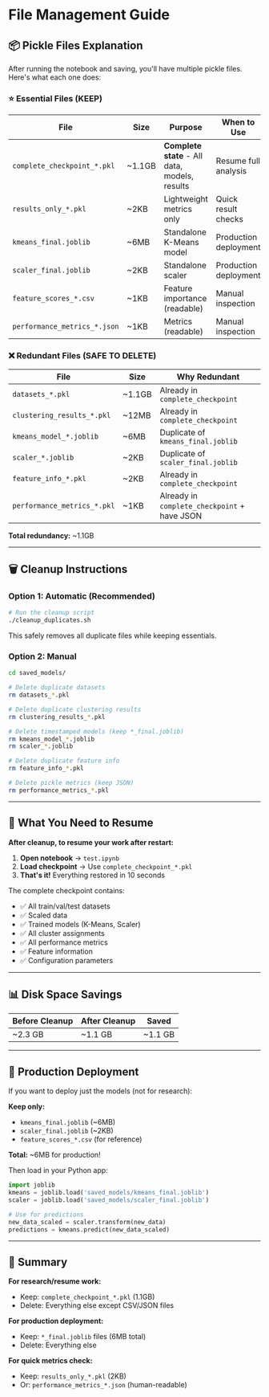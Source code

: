 # File Management Guide

## 📦 Pickle Files Explanation

After running the notebook and saving, you'll have multiple pickle files. Here's what each one does:

### ⭐ Essential Files (KEEP)

| File | Size | Purpose | When to Use |
|------|------|---------|-------------|
| `complete_checkpoint_*.pkl` | ~1.1GB | **Complete state** - All data, models, results | Resume full analysis |
| `results_only_*.pkl` | ~2KB | Lightweight metrics only | Quick result checks |
| `kmeans_final.joblib` | ~6MB | Standalone K-Means model | Production deployment |
| `scaler_final.joblib` | ~2KB | Standalone scaler | Production deployment |
| `feature_scores_*.csv` | ~1KB | Feature importance (readable) | Manual inspection |
| `performance_metrics_*.json` | ~1KB | Metrics (readable) | Manual inspection |

### ❌ Redundant Files (SAFE TO DELETE)

| File | Size | Why Redundant |
|------|------|---------------|
| `datasets_*.pkl` | ~1.1GB | Already in `complete_checkpoint` |
| `clustering_results_*.pkl` | ~12MB | Already in `complete_checkpoint` |
| `kmeans_model_*.joblib` | ~6MB | Duplicate of `kmeans_final.joblib` |
| `scaler_*.joblib` | ~2KB | Duplicate of `scaler_final.joblib` |
| `feature_info_*.pkl` | ~2KB | Already in `complete_checkpoint` |
| `performance_metrics_*.pkl` | ~1KB | Already in `complete_checkpoint` + have JSON |

**Total redundancy:** ~1.1GB

---

## 🗑️ Cleanup Instructions

### Option 1: Automatic (Recommended)

```bash
# Run the cleanup script
./cleanup_duplicates.sh
```

This safely removes all duplicate files while keeping essentials.

### Option 2: Manual

```bash
cd saved_models/

# Delete duplicate datasets
rm datasets_*.pkl

# Delete duplicate clustering results
rm clustering_results_*.pkl

# Delete timestamped models (keep *_final.joblib)
rm kmeans_model_*.joblib
rm scaler_*.joblib

# Delete duplicate feature info
rm feature_info_*.pkl

# Delete pickle metrics (keep JSON)
rm performance_metrics_*.pkl
```

---

## 💾 What You Need to Resume

**After cleanup, to resume your work after restart:**

1. **Open notebook** → `test.ipynb`
2. **Load checkpoint** → Use `complete_checkpoint_*.pkl`
3. **That's it!** Everything restored in 10 seconds

The complete checkpoint contains:
- ✅ All train/val/test datasets
- ✅ Scaled data
- ✅ Trained models (K-Means, Scaler)
- ✅ All cluster assignments
- ✅ All performance metrics
- ✅ Feature information
- ✅ Configuration parameters

---

## 📊 Disk Space Savings

| Before Cleanup | After Cleanup | Saved |
|----------------|---------------|-------|
| ~2.3 GB | ~1.1 GB | ~1.1 GB |

---

## 🚀 Production Deployment

If you want to deploy just the models (not for research):

**Keep only:**
- `kmeans_final.joblib` (~6MB)
- `scaler_final.joblib` (~2KB)
- `feature_scores_*.csv` (for reference)

**Total:** ~6MB for production!

Then load in your Python app:
```python
import joblib
kmeans = joblib.load('saved_models/kmeans_final.joblib')
scaler = joblib.load('saved_models/scaler_final.joblib')

# Use for predictions
new_data_scaled = scaler.transform(new_data)
predictions = kmeans.predict(new_data_scaled)
```

---

## 📝 Summary

**For research/resume work:**
- Keep: `complete_checkpoint_*.pkl` (1.1GB)
- Delete: Everything else except CSV/JSON files

**For production deployment:**
- Keep: `*_final.joblib` files (6MB total)
- Delete: Everything else

**For quick metrics check:**
- Keep: `results_only_*.pkl` (2KB)
- Or: `performance_metrics_*.json` (human-readable)
